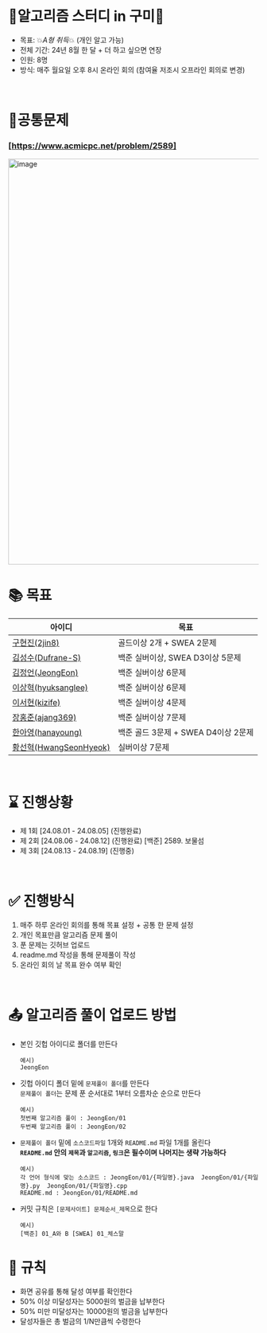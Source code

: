 # 💚알고리즘 스터디 in 구미💚
- 목표: 💥*A형 취득*💥 (개인 알고 가능)
- 전체 기간: 24년 8월 한 달 + 더 하고 싶으면 연장
- 인원: 8명
- 방식: 매주 월요일 오후 8시 온라인 회의 (참여율 저조시 오프라인 회의로 변경)

<br>

# 🔑공통문제
### [https://www.acmicpc.net/problem/2589]
<img width="815" alt="image" src="https://github.com/user-attachments/assets/4f2a5fed-3bf4-450b-be2c-9403ffbdb41e">

<br>

# 📚 목표
|아이디|목표|
|------|---|
|[구현진(2jin8)](https://github.com/2jin8)| 골드이상 2개 + SWEA 2문제 |
|[김성수(Dufrane-S)](https://github.com/Dufrane-S)| 백준 실버이상, SWEA D3이상 5문제 |
|[김정언(JeongEon)](https://github.com/JeongEon8)| 백준 실버이상 6문제 |
|[이상혁(hyuksanglee)](https://github.com/hyuksanglee)| 백준 실버이상 6문제 |
|[이서현(kizife)](https://github.com/kizife)| 백준 실버이상 4문제 |
|[장홍준(ajang369)](https://github.com/ajang369)| 백준 실버이상 7문제 |
|[한아영(hanayoung)](https://github.com/hanayoung)| 백준 골드 3문제 + SWEA D4이상 2문제 |
|[황선혁(HwangSeonHyeok)](https://github.com/HwangSeonHyeok)| 실버이상 7문제 |

<br>

# ⌛ 진행상황
- 제 1회 [24.08.01 - 24.08.05] (진행완료)
- 제 2회 [24.08.06 - 24.08.12] (진행완료) [백준] 2589. 보물섬
- 제 3회 [24.08.13 - 24.08.19] (진행중)

<br>

# ✅ 진행방식
1. 매주 하루 온라인 회의를 통해 목표 설정 + 공통 한 문제 설정
2. 개인 목표만큼 알고리즘 문제 풀이
3. 푼 문제는 깃허브 업로드
4. readme.md 작성을 통해 문제풀이 작성
5. 온라인 회의 날 목표 완수 여부 확인

<br>

# 📤 알고리즘 풀이 업로드 방법
- 본인 깃헙 아이디로 폴더를 만든다
  ```
  예시)
  JeongEon
  ```
- 깃헙 아이디 폴더 밑에 `문제풀이 폴더`를 만든다 <br>
  `문제풀이 폴더`는 문제 푼 순서대로 1부터 오름차순 순으로 만든다
  ```
  예시)
  첫번째 알고리즘 풀이 : JeongEon/01
  두번째 알고리즘 풀이 : JeongEon/02
  ```
- `문제풀이 폴더` 밑에 `소스코드파일` 1개와 `README.md` 파일 1개를 올린다
  <br>
  **`README.md` 안의 `제목`과 `알고리즘`, `링크`은 필수이며 나머지는 생략 가능하다** 
  ```
  예시)
  각 언어 형식에 맞는 소스코드 : JeongEon/01/{파일명}.java  JeongEon/01/{파일명}.py  JeongEon/01/{파일명}.cpp
  README.md : JeongEon/01/README.md
  ```
- 커밋 규칙은 `[문제사이트] 문제순서_제목`으로 한다
  ```
  예시)
  [백준] 01_A와 B [SWEA] 01_체스말
  ```


# 💸 규칙
- 화면 공유를 통해 달성 여부를 확인한다
- 50% 이상 미달성자는 5000원의 벌금을 납부한다
- 50% 미만 미달성자는 10000원의 벌금을 납부한다
- 달성자들은 총 벌금의 1/N만큼씩 수령한다
